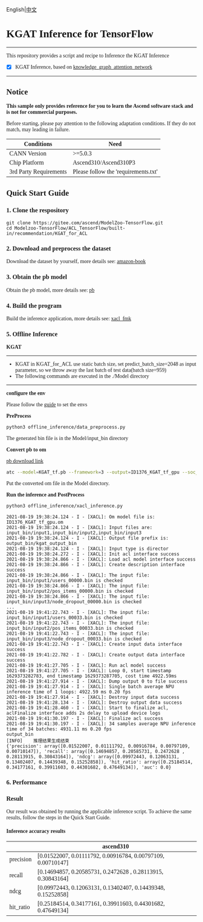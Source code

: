 English|[中文](README.md)
# <font face="微软雅黑">
# KGAT Inference for TensorFlow

***
This repository provides a script and recipe to Inference the KGAT Inference

* [x] KGAT Inference, based on [knowledge_graph_attention_network](https://github.com/xiangwang1223/knowledge_graph_attention_network)

***

## Notice
**This sample only provides reference for you to learn the Ascend software stack and is not for commercial purposes.**

Before starting, please pay attention to the following adaptation conditions. If they do not match, may leading in failure.

| Conditions | Need |
| --- | --- |
| CANN Version | >=5.0.3 |
| Chip Platform| Ascend310/Ascend310P3 |
| 3rd Party Requirements| Please follow the 'requirements.txt' |

## Quick Start Guide

### 1. Clone the respository
```shell
git clone https://gitee.com/ascend/ModelZoo-TensorFlow.git
cd Modelzoo-TensorFlow/ACL_TensorFlow/built-in/recommendation/KGAT_for_ACL
```

### 2. Download and preprocess the dataset

Download the dataset by yourself, more details see: [amazon-book](./Data/README.md)

### 3. Obtain the pb model

Obtain the pb model, more details see: [pb](./Model/pb_model/README.md)

### 4. Build the program
Build the inference application, more details see: [xacl_fmk](./xacl_fmk/README.md)

### 5. Offline Inference

**KGAT**
***
* KGAT in KGAT_for_ACL use static batch size, set predict_batch_size=2048 as input parameter, so we throw away the last batch of test data(batch size=959)
* The following commands are executed in the ./Model directory
***
**configure the env**

  Please follow the [guide](https://gitee.com/ascend/ModelZoo-TensorFlow/wikis/02.%E7%A6%BB%E7%BA%BF%E6%8E%A8%E7%90%86%E6%A1%88%E4%BE%8B/Ascend%E5%B9%B3%E5%8F%B0%E6%8E%A8%E7%90%86%E7%8E%AF%E5%A2%83%E5%8F%98%E9%87%8F%E8%AE%BE%E7%BD%AE?sort_id=6458719) to set the envs

**PreProcess**
```Bash
python3 offline_inference/data_preprocess.py
```

The generated bin file is in the Model/input_bin directory


**Convert pb to om**

[pb download link](https://obs-9be7.obs.cn-east-2.myhuaweicloud.com/003_Atc_Models/modelzoo/Official/recommendation/KGAT_for_ACL.zip)

```Bash
atc --model=KGAT_tf.pb --framework=3 --output=ID1376_KGAT_tf_gpu --soc_version=Ascend310 --input_shape="Placeholder:2048;Placeholder_1:24915;Placeholder_4:3" --log=info
```

Put the converted om file in the Model directory.

**Run the inference and PostProcess**
```Bash
python3 offline_inference/xacl_inference.py
```

```log
2021-08-19 19:38:24.124 - I - [XACL]: Om model file is: ID1376_KGAT_tf_gpu.om
2021-08-19 19:38:24.124 - I - [XACL]: Input files are: input_bin/input1,input_bin/input2,input_bin/input3
2021-08-19 19:38:24.124 - I - [XACL]: Output file prefix is: output_bin/kgat_output_bin
2021-08-19 19:38:24.124 - I - [XACL]: Input type is director
2021-08-19 19:38:24.272 - I - [XACL]: Init acl interface success
2021-08-19 19:38:24.866 - I - [XACL]: Load acl model interface success
2021-08-19 19:38:24.866 - I - [XACL]: Create description interface success
2021-08-19 19:38:24.866 - I - [XACL]: The input file: input_bin/input1/users_00000.bin is checked
2021-08-19 19:38:24.866 - I - [XACL]: The input file: input_bin/input2/pos_items_00000.bin is checked
2021-08-19 19:38:24.866 - I - [XACL]: The input file: input_bin/input3/node_dropout_00000.bin is checked
...
2021-08-19 19:41:22.743 - I - [XACL]: The input file: input_bin/input1/users_00033.bin is checked
2021-08-19 19:41:22.743 - I - [XACL]: The input file: input_bin/input2/pos_items_00033.bin is checked
2021-08-19 19:41:22.743 - I - [XACL]: The input file: input_bin/input3/node_dropout_00033.bin is checked
2021-08-19 19:41:22.743 - I - [XACL]: Create input data interface success
2021-08-19 19:41:22.782 - I - [XACL]: Create output data interface success
2021-08-19 19:41:27.705 - I - [XACL]: Run acl model success
2021-08-19 19:41:27.705 - I - [XACL]: Loop 0, start timestamp 1629373282783, end timestamp 1629373287705, cost time 4922.59ms
2021-08-19 19:41:27.914 - I - [XACL]: Dump output 0 to file success
2021-08-19 19:41:27.914 - I - [XACL]: Single batch average NPU inference time of 1 loops: 4922.59 ms 0.20 fps
2021-08-19 19:41:27.914 - I - [XACL]: Destroy input data success
2021-08-19 19:41:28.134 - I - [XACL]: Destroy output data success
2021-08-19 19:41:28.460 - I - [XACL]: Start to finalize acl, aclFinalize interface adds 2s delay to upload device logs
2021-08-19 19:41:30.197 - I - [XACL]: Finalize acl success
2021-08-19 19:41:30.197 - I - [XACL]: 34 samples average NPU inference time of 34 batches: 4931.11 ms 0.20 fps
output_bin
[INFO]    推理结果生成结束
{'precision': array([0.01522007, 0.01111792, 0.00916784, 0.00797109, 0.00710147]), 'recall': array([0.14694857, 0.20585731, 0.2472628 , 0.28113915, 0.30843164]), 'ndcg': array([0.09972443, 0.12063131, 0.13402407, 0.14439348, 0.15252858]), 'hit_ratio': array([0.25184514, 0.34177161, 0.39911603, 0.44301682, 0.47649134]), 'auc': 0.0}
```


### 6. Performance

### Result

Our result was obtained by running the applicable inference script. To achieve the same results, follow the steps in the Quick Start Guide.

#### Inference accuracy results

|                 | ascend310 |
|----------------|--------|
| precision |  [0.01522007, 0.01111792, 0.00916784, 0.00797109, 0.00710147]  |
| recall |  [0.14694857, 0.20585731, 0.2472628 , 0.28113915, 0.30843164]  |
| ndcg |  [0.09972443, 0.12063131, 0.13402407, 0.14439348, 0.15252858]  |
| hit_ratio |  [0.25184514, 0.34177161, 0.39911603, 0.44301682, 0.47649134]  |
